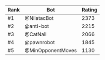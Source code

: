 Rank|Bot|Rating
---|---|---
#1|@NilatacBot|2373
#2|@anti-bot|2215
#3|@CatNail|2066
#4|@pawnrobot|1845
#5|@MinOpponentMoves|1130

